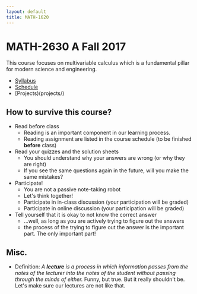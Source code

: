 ```yaml
---
layout: default
title: MATH-1620
---
```


# MATH-2630 A Fall 2017

This course focuses on multivariable calculus
which is a fundamental pillar for modern science and engineering.

* [Syllabus](syllabus/)
* [Schedule](syllabus/#schedule)
* [Projects)(projects/)


## How to survive this course?

* Read before class
  - Reading is an important component in our learning process.
  - Reading assignment are listed in the course schedule
    (to be finished __before__ class)
* Read your quizzes and the solution sheets
  - You should understand why your answers are wrong (or why they are right)
  - If you see the same questions again in the future, will you make the same mistakes?
* Participate!
  - You are not a passive note-taking robot
  - Let's think together!
  - Participate in in-class discussion (your participation will be graded)
  - Participate in online   discussion (your participation will be graded)
* Tell yourself that it is okay to not know the correct answer
  - ...well, as long as you are actively trying to figure out the answers
  - the process of the trying to figure out the answer is the important part.
    The only important part!

## Misc.

* Definition: _A __lecture__ is a process in which information passes
  from the notes of the lecturer into the notes of the student
  without passing through the minds of either._
  Funny, but true.
  But it really shouldn't be.
  Let's make sure our lectures are not like that.
